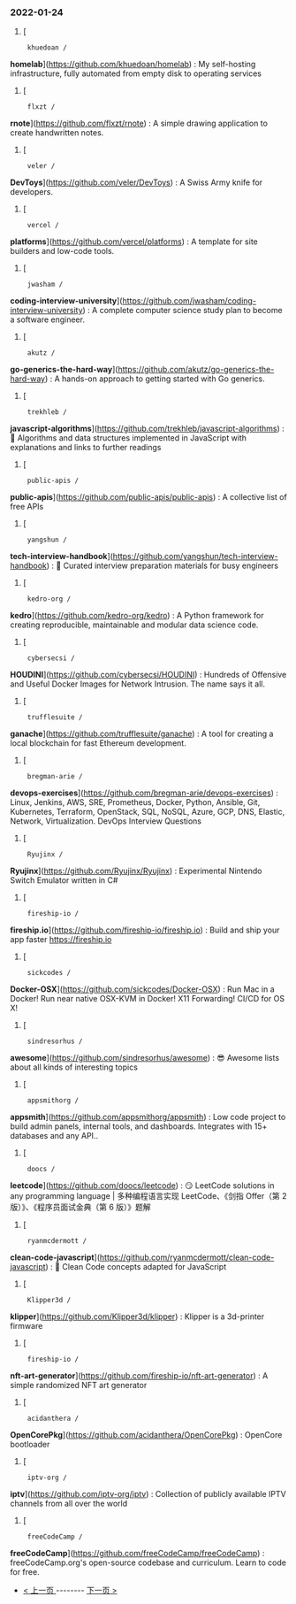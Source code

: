 ### 2022-01-24 
1. [
    

        khuedoan /
**homelab**](https://github.com/khuedoan/homelab) : My self-hosting infrastructure, fully automated from empty disk to operating services
1. [
    

        flxzt /
**rnote**](https://github.com/flxzt/rnote) : A simple drawing application to create handwritten notes.
1. [
    

        veler /
**DevToys**](https://github.com/veler/DevToys) : A Swiss Army knife for developers.
1. [
    

        vercel /
**platforms**](https://github.com/vercel/platforms) : A template for site builders and low-code tools.
1. [
    

        jwasham /
**coding-interview-university**](https://github.com/jwasham/coding-interview-university) : A complete computer science study plan to become a software engineer.
1. [
    

        akutz /
**go-generics-the-hard-way**](https://github.com/akutz/go-generics-the-hard-way) : A hands-on approach to getting started with Go generics.
1. [
    

        trekhleb /
**javascript-algorithms**](https://github.com/trekhleb/javascript-algorithms) : 📝 Algorithms and data structures implemented in JavaScript with explanations and links to further readings
1. [
    

        public-apis /
**public-apis**](https://github.com/public-apis/public-apis) : A collective list of free APIs
1. [
    

        yangshun /
**tech-interview-handbook**](https://github.com/yangshun/tech-interview-handbook) : 💯 Curated interview preparation materials for busy engineers
1. [
    

        kedro-org /
**kedro**](https://github.com/kedro-org/kedro) : A Python framework for creating reproducible, maintainable and modular data science code.
1. [
    

        cybersecsi /
**HOUDINI**](https://github.com/cybersecsi/HOUDINI) : Hundreds of Offensive and Useful Docker Images for Network Intrusion. The name says it all.
1. [
    

        trufflesuite /
**ganache**](https://github.com/trufflesuite/ganache) : A tool for creating a local blockchain for fast Ethereum development.
1. [
    

        bregman-arie /
**devops-exercises**](https://github.com/bregman-arie/devops-exercises) : Linux, Jenkins, AWS, SRE, Prometheus, Docker, Python, Ansible, Git, Kubernetes, Terraform, OpenStack, SQL, NoSQL, Azure, GCP, DNS, Elastic, Network, Virtualization. DevOps Interview Questions
1. [
    

        Ryujinx /
**Ryujinx**](https://github.com/Ryujinx/Ryujinx) : Experimental Nintendo Switch Emulator written in C#
1. [
    

        fireship-io /
**fireship.io**](https://github.com/fireship-io/fireship.io) : Build and ship your app faster https://fireship.io
1. [
    

        sickcodes /
**Docker-OSX**](https://github.com/sickcodes/Docker-OSX) : Run Mac in a Docker! Run near native OSX-KVM in Docker! X11 Forwarding! CI/CD for OS X!
1. [
    

        sindresorhus /
**awesome**](https://github.com/sindresorhus/awesome) : 😎 Awesome lists about all kinds of interesting topics
1. [
    

        appsmithorg /
**appsmith**](https://github.com/appsmithorg/appsmith) : Low code project to build admin panels, internal tools, and dashboards. Integrates with 15+ databases and any API..
1. [
    

        doocs /
**leetcode**](https://github.com/doocs/leetcode) : 😏 LeetCode solutions in any programming language | 多种编程语言实现 LeetCode、《剑指 Offer（第 2 版）》、《程序员面试金典（第 6 版）》题解
1. [
    

        ryanmcdermott /
**clean-code-javascript**](https://github.com/ryanmcdermott/clean-code-javascript) : 🛁 Clean Code concepts adapted for JavaScript
1. [
    

        Klipper3d /
**klipper**](https://github.com/Klipper3d/klipper) : Klipper is a 3d-printer firmware
1. [
    

        fireship-io /
**nft-art-generator**](https://github.com/fireship-io/nft-art-generator) : A simple randomized NFT art generator
1. [
    

        acidanthera /
**OpenCorePkg**](https://github.com/acidanthera/OpenCorePkg) : OpenCore bootloader
1. [
    

        iptv-org /
**iptv**](https://github.com/iptv-org/iptv) : Collection of publicly available IPTV channels from all over the world
1. [
    

        freeCodeCamp /
**freeCodeCamp**](https://github.com/freeCodeCamp/freeCodeCamp) : freeCodeCamp.org's open-source codebase and curriculum. Learn to code for free. 

- [ < 上一页 ](https://github.com/able8/github-trending-daily-record/blob/master/2022-01-23.md) -------- [ 下一页 > ](https://github.com/able8/github-trending-daily-record/blob/master/2022-01-25.md)